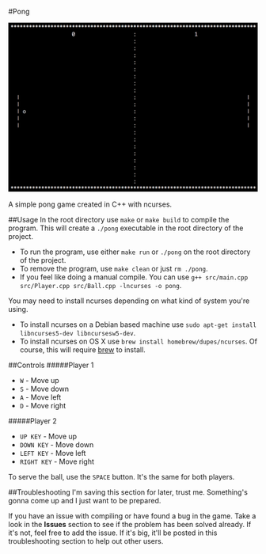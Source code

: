 #Pong

![Screenshot](/screenshots/pong.png)

A simple pong game created in C++ with ncurses.

##Usage
In the root directory use `make` or `make build` to compile the program.  This will create a `./pong` executable in the root directory of the project.

* To run the program, use either `make run` or `./pong` on the root directory of the project.
* To remove the program, use `make clean` or just `rm ./pong`.
* If you feel like doing a manual compile.  You can use `g++ src/main.cpp src/Player.cpp src/Ball.cpp -lncurses -o pong`.

You may need to install ncurses depending on what kind of system you're using.

* To install ncurses on a Debian based machine use `sudo apt-get install libncurses5-dev libncursesw5-dev`.
* To install ncurses on OS X use `brew install homebrew/dupes/ncurses`.  Of course, this will require [brew](http://brew.sh/ "Brew Homepage") to install.

##Controls
#####Player 1
* `W` - Move up
* `S` - Move down
* `A` - Move left
* `D` - Move right

#####Player 2
* `UP KEY` - Move up
* `DOWN KEY` - Move down
* `LEFT KEY` - Move left
* `RIGHT KEY` - Move right

To serve the ball, use the `SPACE` button.  It's the same for both players.

##Troubleshooting
I'm saving this section for later, trust me.  Something's gonna come up and I just want to be prepared.

If you have an issue with compiling or have found a bug in the game.  Take a look in the **Issues** section to see if the problem has been solved already.  If it's not, feel free to add the issue.  If it's big, it'll be posted in this troubleshooting section to help out other users.